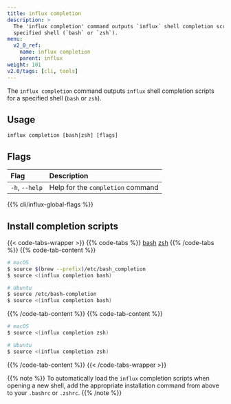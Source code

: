```yaml
---
title: influx completion
description: >
  The 'influx completion' command outputs `influx` shell completion scripts for a
  specified shell (`bash` or `zsh`).
menu:
  v2_0_ref:
    name: influx completion
    parent: influx
weight: 101
v2.0/tags: [cli, tools]
---
```


The `influx completion` command outputs `influx` shell completion scripts for a
specified shell (`bash` or `zsh`).

## Usage
```
influx completion [bash|zsh] [flags]
```

## Flags
| Flag           | Description                       |
|:----           |:-----------                       |
| `-h`, `--help` | Help for the `completion` command |

{{% cli/influx-global-flags %}}

## Install completion scripts

{{< code-tabs-wrapper >}}
{{% code-tabs %}}
[bash](#)
[zsh](#)
{{% /code-tabs %}}
{{% code-tab-content %}}
```sh
# macOS
$ source $(brew --prefix)/etc/bash_completion
$ source <(influx completion bash)

# Ubuntu
$ source /etc/bash-completion
$ source <(influx completion bash)
```
{{% /code-tab-content %}}
{{% code-tab-content %}}
```sh
# macOS
$ source <(influx completion zsh)

# Ubuntu
$ source <(influx completion zsh)
```
{{% /code-tab-content %}}
{{< /code-tabs-wrapper >}}

{{% note %}}
To automatically load the `influx` completion scripts when opening a new shell,
add the appropriate installation command from above to your `.bashrc` or `.zshrc`.
{{% /note %}}
